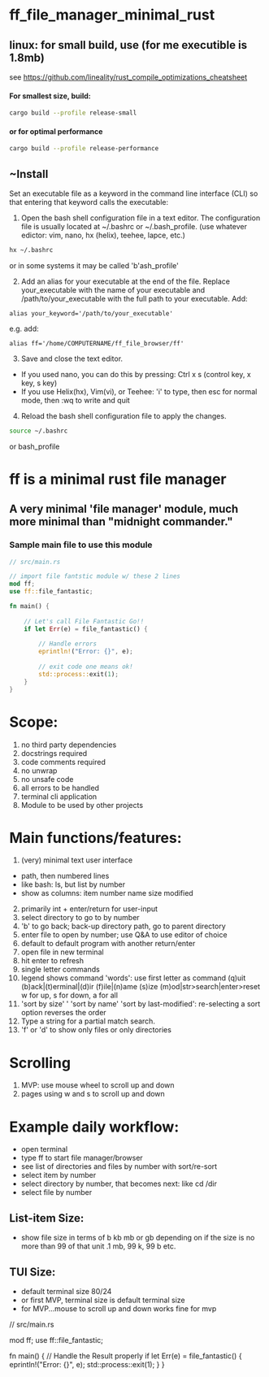 # ff_file_manager_minimal_rust



## linux: for small build, use (for me executible is 1.8mb)
see https://github.com/lineality/rust_compile_optimizations_cheatsheet

#### For smallest size, build:
```bash
cargo build --profile release-small 
```
#### or for optimal performance 
```bash
cargo build --profile release-performance
```

## ~Install
Set an executable file as a keyword in the command line interface (CLI) so that entering that keyword calls the executable:

1. Open the bash shell configuration file in a text editor. The configuration file is usually located at ~/.bashrc or ~/.bash_profile. (use whatever edictor: vim, nano, hx (helix), teehee, lapce, etc.)
```bash
hx ~/.bashrc
```
or in some systems it may be called 'b'ash_profile'

2. Add an alias for your executable at the end of the file. Replace your_executable with the name of your executable and /path/to/your_executable with the full path to your executable. Add:
```text
alias your_keyword='/path/to/your_executable'
```
e.g. add:
```text
alias ff='/home/COMPUTERNAME/ff_file_browser/ff'
```

3. Save and close the text editor. 
- If you used nano, you can do this by pressing: Ctrl x s (control key, x key, s key)
- If you use Helix(hx), Vim(vi), or Teehee: 'i' to type, then esc for normal mode, then :wq to write and quit

4. Reload the bash shell configuration file to apply the changes.
```bash
source ~/.bashrc
```
or bash_profile


# ff is a minimal rust file manager

## A very minimal 'file manager' module, much more minimal than "midnight commander." 

### Sample main file to use this module
```rust
// src/main.rs

// import file fantstic module w/ these 2 lines
mod ff;
use ff::file_fantastic;

fn main() {
    
    // Let's call File Fantastic Go!!
    if let Err(e) = file_fantastic() {
        
        // Handle errors
        eprintln!("Error: {}", e);
        
        // exit code one means ok!
        std::process::exit(1);
    }
}
```

# Scope:
1. no third party dependencies
2. docstrings required
3. code comments required
4. no unwrap
5. no unsafe code
6. all errors to be handled
7. terminal cli application
8. Module to be used by other projects

# Main functions/features:
1. (very) minimal text user interface
- path, then numbered lines
- like bash: ls, but list by number
- show as columns: item number name size modified
2. primarily int + enter/return for user-input
3. select directory to go to by number
4. 'b' to go back; back-up directory path, go to parent directory
5. enter file to open by number; use Q&A to use editor of choice
6. default to default program with another return/enter
7. open file in new terminal
8. hit enter to refresh
11. single letter commands
12. legend shows command 'words': use first letter as command
(q)uit (b)ack|(t)erminal|(d)ir (f)ile|(n)ame (s)ize (m)od|str>search|enter>reset
w for up, s for down, a for all 
13. 'sort by size' ' 'sort by name' 'sort by last-modified': re-selecting a sort option reverses the order
14. Type a string for a partial match search.
15. 'f' or 'd' to show only files or only directories


# Scrolling
1. MVP: use mouse wheel to scroll up and down
2. pages using w and s to scroll up and down

# Example daily workflow:
- open terminal
- type ff to start file manager/browser
- see list of directories and files by number
  with sort/re-sort
- select item by number
- select directory by number, that becomes next: like cd /dir
- select file by number

## List-item Size:
- show file size in terms of b kb mb or gb depending on
if the size is no more than 99 of that unit
.1 mb, 99 k, 99 b etc.

## TUI Size:
- default terminal size 80/24
- or first MVP, terminal size is default terminal size
- for MVP...mouse to scroll up and down works fine for mvp

// src/main.rs

mod ff;
use ff::file_fantastic;

fn main() {
    // Handle the Result properly
    if let Err(e) = file_fantastic() {
        eprintln!("Error: {}", e);
        std::process::exit(1);
    }
}

